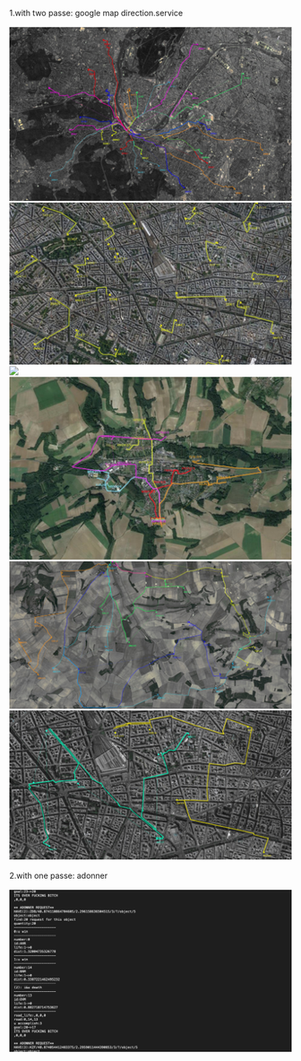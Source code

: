 1.with two passe: google map direction.service<br><br>
<img src="30.jpg">
<img src="15.png">
<img src="7.png">
<img src="8.png">
<img src="34.jpg">
<img src="23.jpg">
<br><br>
2.with one passe: adonner<br><br>
<img src="13.png">


